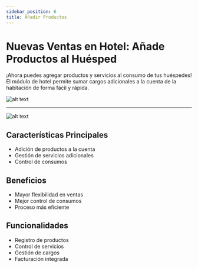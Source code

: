 ```yaml
---
sidebar_position: 6
title: Añadir Productos
---
```


# Nuevas Ventas en Hotel: Añade Productos al Huésped

¡Ahora puedes agregar productos y servicios al consumo de tus huéspedes! El módulo de hotel permite sumar cargos adicionales a la cuenta de la habitación de forma fácil y rápida.

![alt text](img/añadir-productos-hotel-1.png)

---

![alt text](img/añadir-productos-hotel-2.png)

## Características Principales

- Adición de productos a la cuenta
- Gestión de servicios adicionales
- Control de consumos

## Beneficios

- Mayor flexibilidad en ventas
- Mejor control de consumos
- Proceso más eficiente

## Funcionalidades

- Registro de productos
- Control de servicios
- Gestión de cargos
- Facturación integrada 